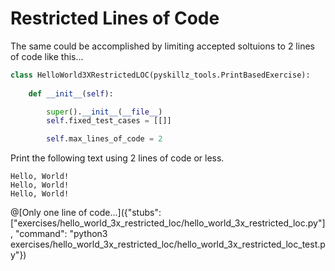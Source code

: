 # Restricted Lines of Code

The same could be accomplished by limiting accepted soltuions to 2 lines of code like this...

```python
class HelloWorld3XRestrictedLOC(pyskillz_tools.PrintBasedExercise):
    
    def __init__(self):

        super().__init__(__file__)
        self.fixed_test_cases = [[]]

        self.max_lines_of_code = 2
```


Print the following text using 2 lines of code or less.

```text
Hello, World!
Hello, World!
Hello, World!
```

@[Only one line of code...]({"stubs": ["exercises/hello_world_3x_restricted_loc/hello_world_3x_restricted_loc.py"], "command": "python3 exercises/hello_world_3x_restricted_loc/hello_world_3x_restricted_loc_test.py"})


